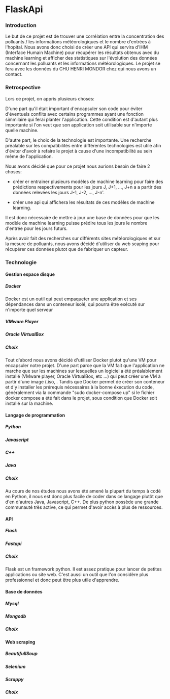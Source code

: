 # FlaskApi

### Introduction

Le but de ce projet est de trouver une corrélation entre la concentration des polluants / les informations météorologiques et le nombre d'entrées à l'hopital.
Nous avons donc choisi de créer une API qui servira d'IHM (Interface Humain Machine) pour récupérer les résultats obtenus avec du machine learning et afficher des statistiques sur l'évolution des données concernant les polluants et les informations météorologiques.
Le projet se fera avec les données du CHU HENRI MONDOR chez qui nous avons un contact.

### Retrospective

Lors ce projet, on appris plusieurs choses:

D'une part qu'il était important d'encapsuler son code pour éviter d'éventuels conflits avec certains programmes ayant une fonction simmilaire qui ferai planter l'application. Cette condition est d'autant plus importante si l'on veut que son application soit utilisable sur n'importe quelle machine.

D'autre part, le choix de la technologie est importante. Une recherche préalable sur les compatibilités entre différentes technologies est utile afin d'éviter d'avoir à refaire le projet à cause d'une incompatibilité au sein même de l'application.

Nous avons décidé que pour ce projet nous aurions besoin de faire 2 choses:

- créer er entrainer plusieurs modèles de machine learning pour faire des prédictions respectivements pour les jours J, J+1, ..., J+n a a partir des données relevées les jours J-1, J-2, ..., J-n'.

- créer une api qui affichera les résultats de ces modèles de machine learning.

Il est donc nécessaire de mettre à jour une base de données pour que les modèle de machine learning puisse prédire tous les jours le nombre d'entrée pour les jours futurs.

Après avoir fait des recherches sur différents sites météorologiques et sur la mesure de polluants, nous avons décidé d'utiliser du web scaping pour récupérer ces données plutot que de fabriquer un capteur.

### Technologie


#### Gestion espace disque

##### Docker

Docker est un outil qui peut empaqueter une application et ses dépendances dans un conteneur isolé, qui pourra être exécuté sur n'importe quel serveur

##### VMware Player



##### Oracle VirtualBox

##### Choix
Tout d'abord nous avons décidé d'utiliser Docker plutot qu'une VM pour encapsuler notre projet.
D'une part parce que la VM fait que l'application ne marche que sur les machines sur lesquelles un logiciel a été préalablement installé (VMware player, Oracle VirtualBox, etc ...) qui peut créer une VM à partir d'une image (.iso, .
Tandis que Docker permet de créer son conteneur et d'y installer les prérequis nécessaires à la bonne éxecution du code, généralement via la commande "sudo docker-compose up" si le fichier docker compose a été fait dans le projet, sous condition que Docker soit installé sur la machine.


#### Langage de programmation

##### Python

##### Javascript

##### C++

##### Java

##### Choix
Au cours de nos études nous avons été amené la plupart du temps à codé en Python, il nous est donc plus facile de coder dans ce langage plutôt que d'en d'autres Java, Javascript, C++.
De plus python possède une grande communauté très active, ce qui permet d'avoir accès à plus de ressources.


#### API

##### Flask

##### Fastapi

##### Choix
Flask est un framework python. Il est assez pratique pour lancer de petites applications ou site web. C'est aussi un outil que l'on considère plus professionnel et donc peut être plus utile d'apprendre.


#### Base de données

##### Mysql

##### Mongodb

##### Choix


#### Web scraping

##### BeautifullSoup

##### Selenium

##### Scrappy

##### Choix
